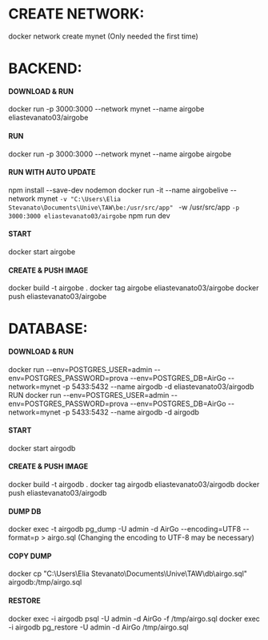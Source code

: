 # CREATE NETWORK:
docker network create mynet
(Only needed the first time)


# BACKEND:
#### DOWNLOAD & RUN
docker run -p 3000:3000 --network mynet --name airgobe eliastevanato03/airgobe
#### RUN
docker run -p 3000:3000 --network mynet --name airgobe airgobe
#### RUN WITH AUTO UPDATE
npm install --save-dev nodemon
docker run -it --name airgobelive --network mynet `-v "C:\Users\Elia Stevanato\Documents\Unive\TAW\be:/usr/src/app" ` -w /usr/src/app ` -p 3000:3000 eliastevanato03/airgobe ` npm run dev
#### START
docker start airgobe

#### CREATE & PUSH IMAGE
docker build -t airgobe .
docker tag airgobe eliastevanato03/airgobe
docker push eliastevanato03/airgobe


# DATABASE:
#### DOWNLOAD & RUN
docker run --env=POSTGRES_USER=admin --env=POSTGRES_PASSWORD=prova --env=POSTGRES_DB=AirGo --network=mynet -p 5433:5432 --name airgodb -d eliastevanato03/airgodb
RUN
docker run --env=POSTGRES_USER=admin --env=POSTGRES_PASSWORD=prova --env=POSTGRES_DB=AirGo --network=mynet -p 5433:5432 --name airgodb -d airgodb
#### START
docker start airgodb

#### CREATE & PUSH IMAGE
docker build -t airgodb .
docker tag airgodb eliastevanato03/airgodb
docker push eliastevanato03/airgodb

#### DUMP DB
docker exec -t airgodb pg_dump -U admin -d AirGo --encoding=UTF8 --format=p > airgo.sql 
(Changing the encoding to UTF-8 may be necessary)

#### COPY DUMP
docker cp "C:\Users\Elia Stevanato\Documents\Unive\TAW\db\airgo.sql" airgodb:/tmp/airgo.sql

#### RESTORE
docker exec -i airgodb psql -U admin -d AirGo -f /tmp/airgo.sql
docker exec -i airgodb pg_restore -U admin -d AirGo /tmp/airgo.sql